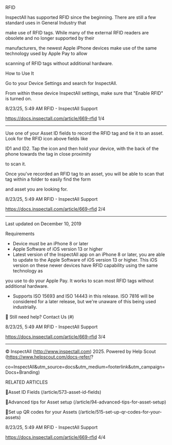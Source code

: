 RFID

InspectAll has supported RFID since the beginning.  There are still a few standard uses in General Industry that

make use of RFID tags.  While many of the external RFID readers are obsolete and no longer supported by their

manufacturers, the newest Apple iPhone devices make use of the same technology used by Apple Pay to allow

scanning of RFID tags without additional hardware.

How to Use It

Go to your Device Settings and search for InspectAll.

From within these device InspectAll settings, make sure that "Enable RFID" is turned on.

8/23/25, 5:49 AM RFID - InspectAll Support

https://docs.inspectall.com/article/669-rfid 1/4


---

Use one of your Asset ID fields to record the RFID tag and tie it to an asset.  Look for the RFID icon above fields like

ID1 and ID2.  Tap the icon and then hold your device, with the back of the phone towards the tag in close proximity

to scan it.

Once you've recorded an RFID tag to an asset, you will be able to scan that tag within a folder to easily find the form

and asset you are looking for.

8/23/25, 5:49 AM RFID - InspectAll Support

https://docs.inspectall.com/article/669-rfid 2/4


---

Last updated on December 10, 2019

Requirements

* Device must be an iPhone 8 or later
* Apple Software of iOS version 13 or higher
* Latest version of the InspectAll app on an iPhone 8 or later, you are able to update to the Apple Software of iOS
version 13 or higher. This iOS version on these newer devices have RFID capability using the same technology as

you use to do your Apple Pay. It works to scan most RFID tags without additional hardware.

* Supports ISO 15693 and ISO 14443 in this release.  ISO 7816 will be considered for a later release, but we're
unaware of this being used industrially.

 Still need help? Contact Us (#)

8/23/25, 5:49 AM RFID - InspectAll Support

https://docs.inspectall.com/article/669-rfid 3/4


---

© InspectAll (http://www.inspectall.com) 2025. Powered by Help Scout (https://www.helpscout.com/docs-refer/?

co=InspectAll&utm_source=docs&utm_medium=footerlink&utm_campaign=Docs+Branding)

RELATED ARTICLES

Asset ID Fields (/article/573-asset-id-fields)

Advanced tips for Asset setup (/article/94-advanced-tips-for-asset-setup)

Set up QR codes for your Assets (/article/515-set-up-qr-codes-for-your-assets)

8/23/25, 5:49 AM RFID - InspectAll Support

https://docs.inspectall.com/article/669-rfid 4/4

